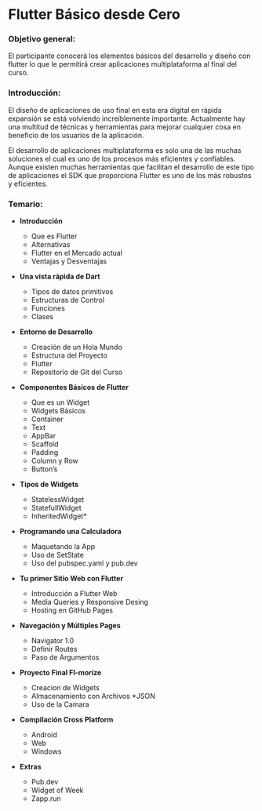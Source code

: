 # Flutter Básico desde Cero
### Objetivo general: 
El participante conocerá los elementos básicos del desarrollo y diseño con flutter lo que le permitirá crear aplicaciones multiplataforma al final del curso. 

### Introducción: 
El diseño de aplicaciones de uso final en esta era digital en rápida expansión se está volviendo increíblemente importante. Actualmente hay una multitud de técnicas y herramientas para mejorar cualquier cosa en beneficio de los usuarios de la aplicación. 

El desarrollo de aplicaciones multiplataforma es solo una de las muchas soluciones el cual es uno de los procesos más eficientes y confiables. Aunque existen muchas herramientas que facilitan el desarrollo de este tipo de aplicaciones el SDK que proporciona Flutter es uno de los más robustos y eficientes.

### Temario:
- **Introducción**  
    - Que es Flutter
    - Alternativas
    - Flutter en el Mercado actual
    - Ventajas y Desventajas

- **Una vista rápida de Dart**
    - Tipos de datos primitivos
    - Estructuras de Control
    - Funciones
    - Clases
- **Entorno de Desarrollo** 
    - Creación de un Hola Mundo
    - Estructura del Proyecto
    - Flutter
    - Repositorio de Git del Curso

- **Componentes Básicos de Flutter**
    - Que es un Widget
    - Widgets Básicos
    - Container
    - Text
    - AppBar
    - Scaffold
    - Padding
    - Column y Row
    - Button’s
- **Tipos de Widgets**
    - StatelessWidget
    - StatefullWidget
    - InheritedWidget*
- **Programando una Calculadora**
    - Maquetando la App
    - Uso de SetState
    - Uso del pubspec.yaml y pub.dev
- **Tu primer Sitio Web con Flutter**
    - Introducción a Flutter Web
    - Media Queries y Responsive Desing
    - Hosting en GitHub Pages
- **Navegación y Múltiples Pages**
    - Navigator 1.0
    - Definir Routes
    - Paso de Argumentos
- **Proyecto Final FI-morize**
    - Creacion de Widgets
    - Almacenamiento con Archivos *JSON
    - Uso de la Camara

- **Compilación Cross Platform**
    - Android
    - Web
    - Windows
- **Extras**
    - Pub.dev
    - Widget of Week
    - Zapp.run
